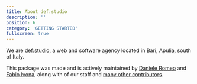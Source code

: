 ```yaml
---
title: About def:studio
description: ''
position: 6
category: 'GETTING STARTED'
fullscreen: true
---
```


We are [def:studio](https://github.com/def-studio), a web and software agency located in Bari, Apulia, south of Italy.

This package was made and is actively maintained by [Daniele Romeo](mailto:danieleromeo@defstudio.it) and [Fabio Ivona](fabio.ivona@defstudio.it), along with of our staff and [many other contributors](https://github.com/def-studio/pest-plugin-laravel-expectations/graphs/contributors).
